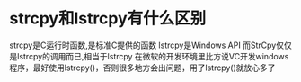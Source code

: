 # strcpy和lstrcpy有什么区别

strcpy是C运行时函数,是标准C提供的函数
lstrcpy是Windows API
而StrCpy仅仅是lstrcpy的调用而已,相当于lstrcpy
在微软的开发环境里比方说VC开发windows程序，最好使用lstrcpy()，否则很多地方会出问题，用了lstrcpy()就放心多了 